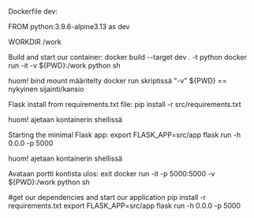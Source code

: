 Dockerfile dev:

FROM python:3.9.6-alpine3.13 as dev

WORKDIR /work

Build and start our container:
docker build --target dev . -t python
docker run -it -v ${PWD}:/work python sh

huom! bind mount määritelty docker run skriptissä "-v" ${PWD} == nykyinen sijainti/kansio

Flask install from requirements.txt file:
pip install -r src/requirements.txt

huom! ajetaan kontainerin shellissä

Starting the minimal Flask app:
export FLASK_APP=src/app
flask run -h 0.0.0 -p 5000

huom! ajetaan kontainerin shellissä

Avataan portti kontista ulos:
exit
docker run -it -p 5000:5000 -v ${PWD}:/work python sh

#get our dependencies and start our application
pip install -r requirements.txt
export FLASK_APP=src/app
flask run -h 0.0.0 -p 5000
